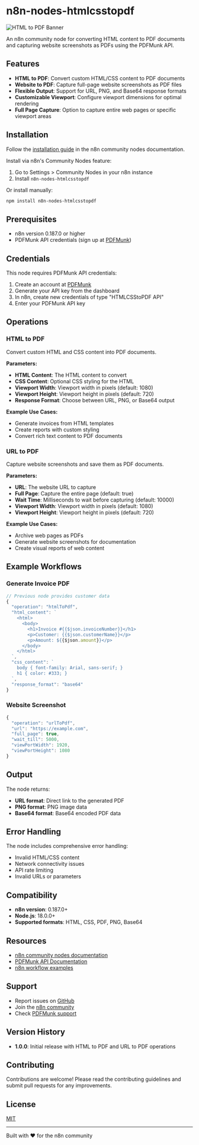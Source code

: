 # n8n-nodes-htmlcsstopdf

![HTML to PDF Banner](https://user-images.githubusercontent.com/10284570/173569848-c624317f-42b1-45a6-ab09-f0ea3c247648.png)

An n8n community node for converting HTML content to PDF documents and capturing website screenshots as PDFs using the PDFMunk API.

## Features

- **HTML to PDF**: Convert custom HTML/CSS content to PDF documents
- **Website to PDF**: Capture full-page website screenshots as PDF files
- **Flexible Output**: Support for URL, PNG, and Base64 response formats
- **Customizable Viewport**: Configure viewport dimensions for optimal rendering
- **Full Page Capture**: Option to capture entire web pages or specific viewport areas

## Installation

Follow the [installation guide](https://docs.n8n.io/integrations/community-nodes/installation/) in the n8n community nodes documentation.

Install via n8n's Community Nodes feature:
1. Go to Settings > Community Nodes in your n8n instance
2. Install `n8n-nodes-htmlcsstopdf`

Or install manually:
```bash
npm install n8n-nodes-htmlcsstopdf
```

## Prerequisites

- n8n version 0.187.0 or higher
- PDFMunk API credentials (sign up at [PDFMunk](https://pdfmunk.com))

## Credentials

This node requires PDFMunk API credentials:

1. Create an account at [PDFMunk](https://pdfmunk.com)
2. Generate your API key from the dashboard
3. In n8n, create new credentials of type "HTMLCSStoPDF API"
4. Enter your PDFMunk API key

## Operations

### HTML to PDF
Convert custom HTML and CSS content into PDF documents.

**Parameters:**
- **HTML Content**: The HTML content to convert
- **CSS Content**: Optional CSS styling for the HTML
- **Viewport Width**: Viewport width in pixels (default: 1080)
- **Viewport Height**: Viewport height in pixels (default: 720)
- **Response Format**: Choose between URL, PNG, or Base64 output

**Example Use Cases:**
- Generate invoices from HTML templates
- Create reports with custom styling
- Convert rich text content to PDF documents

### URL to PDF
Capture website screenshots and save them as PDF documents.

**Parameters:**
- **URL**: The website URL to capture
- **Full Page**: Capture the entire page (default: true)
- **Wait Time**: Milliseconds to wait before capturing (default: 10000)
- **Viewport Width**: Viewport width in pixels (default: 1080)
- **Viewport Height**: Viewport height in pixels (default: 720)

**Example Use Cases:**
- Archive web pages as PDFs
- Generate website screenshots for documentation
- Create visual reports of web content

## Example Workflows

### Generate Invoice PDF
```javascript
// Previous node provides customer data
{
  "operation": "htmlToPdf",
  "html_content": `
    <html>
      <body>
        <h1>Invoice #{{$json.invoiceNumber}}</h1>
        <p>Customer: {{$json.customerName}}</p>
        <p>Amount: ${{$json.amount}}</p>
      </body>
    </html>
  `,
  "css_content": `
    body { font-family: Arial, sans-serif; }
    h1 { color: #333; }
  `,
  "response_format": "base64"
}
```

### Website Screenshot
```javascript
{
  "operation": "urlToPdf",
  "url": "https://example.com",
  "full_page": true,
  "wait_till": 5000,
  "viewPortWidth": 1920,
  "viewPortHeight": 1080
}
```

## Output

The node returns:
- **URL format**: Direct link to the generated PDF
- **PNG format**: PNG image data
- **Base64 format**: Base64 encoded PDF data

## Error Handling

The node includes comprehensive error handling:
- Invalid HTML/CSS content
- Network connectivity issues
- API rate limiting
- Invalid URLs or parameters

## Compatibility

- **n8n version**: 0.187.0+
- **Node.js**: 18.0.0+
- **Supported formats**: HTML, CSS, PDF, PNG, Base64

## Resources

- [n8n community nodes documentation](https://docs.n8n.io/integrations/community-nodes/)
- [PDFMunk API Documentation](https://pdfmunk.com/api-docs)
- [n8n workflow examples](https://n8n.io/workflows)

## Support

- Report issues on [GitHub](https://github.com/yourusername/n8n-nodes-htmlcsstopdf)
- Join the [n8n community](https://community.n8n.io/)
- Check [PDFMunk support](https://pdfmunk.com/support)

## Version History

- **1.0.0**: Initial release with HTML to PDF and URL to PDF operations

## Contributing

Contributions are welcome! Please read the contributing guidelines and submit pull requests for any improvements.

## License

[MIT](LICENSE.md)

---

Built with ❤️ for the n8n community